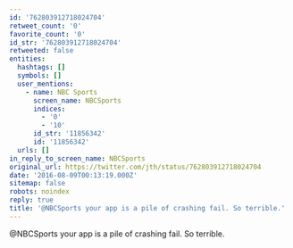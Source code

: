 ```yaml
---
id: '762803912718024704'
retweet_count: '0'
favorite_count: '0'
id_str: '762803912718024704'
retweeted: false
entities:
  hashtags: []
  symbols: []
  user_mentions:
    - name: NBC Sports
      screen_name: NBCSports
      indices:
        - '0'
        - '10'
      id_str: '11856342'
      id: '11856342'
  urls: []
in_reply_to_screen_name: NBCSports
original_url: https://twitter.com/jth/status/762803912718024704
date: '2016-08-09T00:13:19.000Z'
sitemap: false
robots: noindex
reply: true
title: '@NBCSports your app is a pile of crashing fail. So terrible.'
---
```


@NBCSports your app is a pile of crashing fail. So terrible.